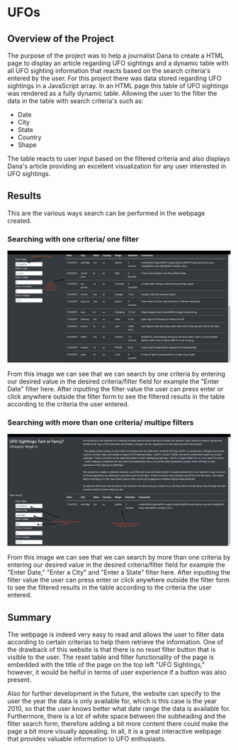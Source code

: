 # UFOs

## Overview of the Project 
The purpose of the project was to help a journalist Dana to create a HTML page to display an article regarding UFO sightings and a dynamic table with all UFO sighting information that reacts based on the search criteria's entered by the user. For this project there was data stored regarding UFO sightings in a JavaScript array. In an HTML page this table of UFO sightings was rendered as a fully dynamic table. Allowing the user to the filter the data in the table with search criteria's such as: 
- Date 
- City 
- State 
- Country 
- Shape

The table reacts to user input based on the filtered criteria and also displays Dana's article providing an excellent visualization for any user interested in UFO sightings. 

## Results
This are the various ways search can be performed in the webpage created. 

### Searching with one criteria/ one filter  

![](static/images/search1.png)

From this image we can see that we can search by one criteria by entering our desired value in the desired criteria/filter field for example the "Enter Date" filter here. After inputting the filter value the user can press enter or click anywhere outside the filter form to see the filtered results in the table according to the criteria the user entered. 

### Searching with more than one criteria/ multipe filters

 ![](static/images/search2.png)
 
From this image we can see that we can search by more than one criteria by entering our desired value in the desired criteria/filter field for example the "Enter Date," "Enter a City" and "Enter a State" filter here. After inputting the filter value the user can press enter or click anywhere outside the filter form to see the filtered results in the table according to the criteria the user entered.

## Summary

The webpage is indeed very easy to read and allows the user to filter data according to certain criterias to help them retrieve the information. One of the drawback of this website is that there is no reset filter button that is visible to the user. The reset table and filter functionality of the page is embedded with the title of the page on the top left "UFO Sightings," however, it would be helful in terms of user experience if a button was also present. 

Also for further development in the future, the website can specify to the user the year the data is only available for, which is this case is the year 2010, so that the user knows better what date range the data is available for. Furthermore, there is a lot of white space between the subheading and the filter search form, therefore adding a bit more content there could make the page a bit more visually appealing. In all, it is a great interactive webpage that provides valuable information to UFO enthusiasts. 
